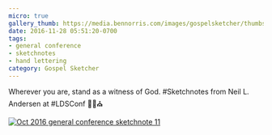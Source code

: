 ```yaml
---
micro: true
gallery_thumb: https://media.bennorris.com/images/gospelsketcher/thumbs/oct-16-1-anderson.jpg
date: 2016-11-28 05:51:20-0700
tags:
- general conference
- sketchnotes
- hand lettering
category: Gospel Sketcher
---
```


Wherever you are, stand as a witness of God.
#Sketchnotes from Neil L. Andersen at #LDSConf ✍🏼⛪️

[![Oct 2016 general conference sketchnote 11](https://media.bennorris.com/images/gospelsketcher/general-conference/oct-2016/oct-16-1-anderson.jpg)](https://media.bennorris.com/images/gospelsketcher/general-conference/oct-2016/oct-16-1-anderson.jpg)